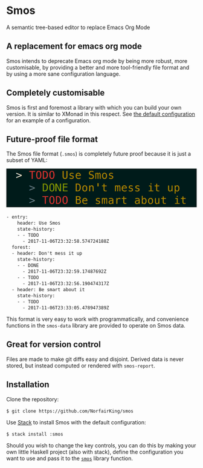 # Smos

A semantic tree-based editor to replace Emacs Org Mode

## A replacement for emacs org mode

Smos intends to deprecate Emacs org mode by being more robust, more
customisable, by providing a better and more tool-friendly file
format and by using a more sane configuration language.

## Completely customisable

Smos is first and foremost a library with which you can build your own version.
It is similar to XMonad in this respect.
See [the default configuration](smos/src/Smos/Default.hs)
for an example of a configuration.

## Future-proof file format

The Smos file format (`.smos`) is completely future proof because it is just
a subset of YAML:

![Example](assets/smos.png)

```
- entry:
    header: Use Smos
    state-history:
    - - TODO
      - 2017-11-06T23:32:58.574724188Z
  forest:
  - header: Don't mess it up
    state-history:
    - - DONE
      - 2017-11-06T23:32:59.17487692Z
    - - TODO
      - 2017-11-06T23:32:56.190474317Z
  - header: Be smart about it
    state-history:
    - - TODO
      - 2017-11-06T23:33:05.478947389Z
```

This format is very easy to work with programmatically, and convenience
functions in the `smos-data` library are provided to operate on Smos data.

## Great for version control

Files are made to make git diffs easy and disjoint.
Derived data is never stored, but instead computed or rendered with `smos-report`.

## Installation

Clone the repository:

```
$ git clone https://github.com/NorfairKing/smos
```

Use [Stack](haskellstack.org) to install Smos with the default configuration:

```
$ stack install :smos
```

Should you wish to change the key controls, you can do this by making your own
little Haskell project (also with stack), define the configuration you want to
use and pass it to the [`smos`](https://github.com/NorfairKing/smos/blob/development/smos/src/Smos.hs#L29)
library function.
